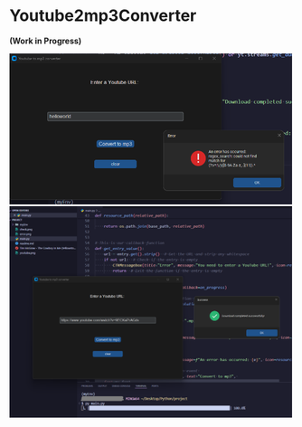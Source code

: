 # Youtube2mp3Converter

**(Work in Progress)**


<img src="https://github.com/joneel-git/Youtube2mp3Converter/blob/main/images/error.png" alt="drawing" style="width:500px;"/>

<img src="https://github.com/joneel-git/Youtube2mp3Converter/blob/main/images/success.png" alt="drawing" style="width:500px;"/>
